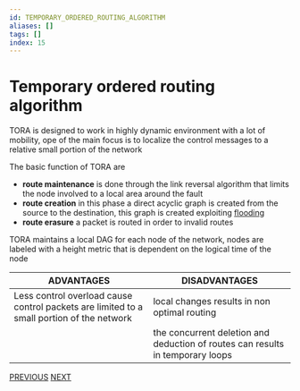```yaml
---
id: TEMPORARY_ORDERED_ROUTING_ALGORITHM
aliases: []
tags: []
index: 15
---
```


# Temporary ordered routing algorithm

TORA is designed to work in highly dynamic environment with a lot of mobility, ope of the main focus is to localize the control messages to a relative small portion of the network

The basic function of TORA are

- **route maintenance** is done through the link reversal algorithm that limits the node involved to a local area around the fault
- **route creation** in this phase a direct acyclic graph is created from the source to the destination, this graph is created exploiting [flooding](mobile_systems/manets/manets_routing.md#flooding%20(level%200%20solution))
- **route erasure** a packet is routed in order to invalid routes

TORA maintains a local DAG for each node of the network, nodes are labeled with a height metric that is dependent on the logical time of the node

| ADVANTAGES                                                                                | DISADVANTAGES                                                                  |
| ----------------------------------------------------------------------------------------- | ------------------------------------------------------------------------------ |
| Less control overload cause control packets are limited to a small portion of the network | local changes results in non optimal routing                                   |
|                                                                                           | the concurrent deletion and deduction of routes can results in temporary loops |

[PREVIOUS](mobile_systems/manets/greedy_perimeter_stateless_routing.md) [NEXT](mobile_systems/manets/clustering.md)
